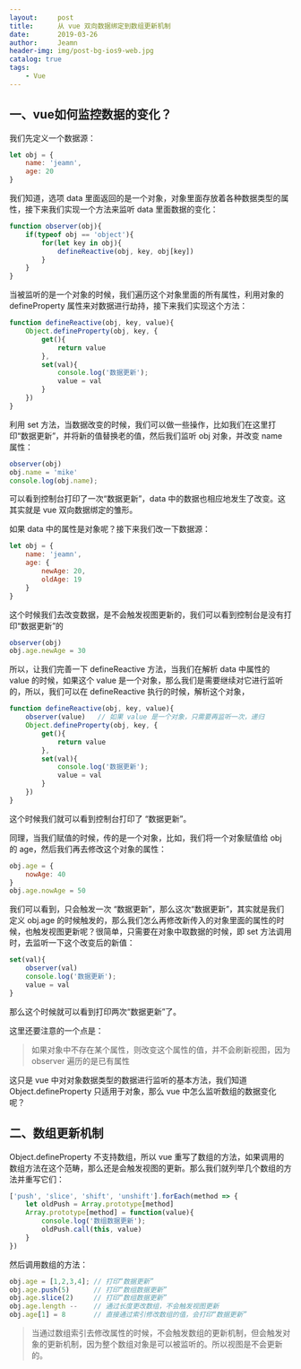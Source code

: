 ```yaml
---
layout:     post
title:      从 vue 双向数据绑定到数组更新机制
date:       2019-03-26
author:     Jeamn
header-img: img/post-bg-ios9-web.jpg
catalog: true
tags:
    - Vue
---
```


## 一、vue如何监控数据的变化？
我们先定义一个数据源：
```js
let obj = {
    name: 'jeamn',
    age: 20
}
```

我们知道，选项 data 里面返回的是一个对象，对象里面存放着各种数据类型的属性，接下来我们实现一个方法来监听 data 里面数据的变化：
```js
function observer(obj){
    if(typeof obj == 'object'){
        for(let key in obj){
            defineReactive(obj, key, obj[key])
        }
    }
}
```

<!-- more -->

当被监听的是一个对象的时候，我们遍历这个对象里面的所有属性，利用对象的 defineProperty 属性来对数据进行劫持，接下来我们实现这个方法：
```js
function defineReactive(obj, key, value){
    Object.defineProperty(obj, key, {
        get(){
            return value
        },
        set(val){
            console.log('数据更新');
            value = val
        }
    })
}
```

利用 set 方法，当数据改变的时候，我们可以做一些操作，比如我们在这里打印“数据更新”，并将新的值替换老的值，然后我们监听 obj 对象，并改变 name 属性：
```js
observer(obj)
obj.name = 'mike'
console.log(obj.name);
```

可以看到控制台打印了一次“数据更新”，data 中的数据也相应地发生了改变。这其实就是 vue 双向数据绑定的雏形。

如果 data 中的属性是对象呢？接下来我们改一下数据源：
```js
let obj = {
    name: 'jeamn',
    age: {
        newAge: 20,
        oldAge: 19
    }
}
```
这个时候我们去改变数据，是不会触发视图更新的，我们可以看到控制台是没有打印“数据更新”的
```js
observer(obj)
obj.age.newAge = 30
```
所以，让我们完善一下 defineReactive 方法，当我们在解析 data 中属性的 value 的时候，如果这个 value 是一个对象，那么我们是需要继续对它进行监听的，所以，我们可以在 defineReactive 执行的时候，解析这个对象，
```js
function defineReactive(obj, key, value){
    observer(value)   // 如果 value 是一个对象，只需要再监听一次，递归
    Object.defineProperty(obj, key, {
        get(){
            return value
        },
        set(val){
            console.log('数据更新');
            value = val
        }
    })
}
```

这个时候我们就可以看到控制台打印了 “数据更新”。

同理，当我们赋值的时候，传的是一个对象，比如，我们将一个对象赋值给 obj 的 age，然后我们再去修改这个对象的属性：
```js
obj.age = {
    nowAge: 40
}
obj.age.nowAge = 50
```

我们可以看到，只会触发一次 “数据更新”，那么这次“数据更新”，其实就是我们定义 obj.age 的时候触发的，那么我们怎么再修改新传入的对象里面的属性的时候，也触发视图更新呢？很简单，只需要在对象中取数据的时候，即 set 方法调用时，去监听一下这个改变后的新值：
```js
set(val){
    observer(val)
    console.log('数据更新');
    value = val
}
```
那么这个时候就可以看到打印两次“数据更新”了。

这里还要注意的一个点是：

> 如果对象中不存在某个属性，则改变这个属性的值，并不会刷新视图，因为 observer 遍历的是已有属性

这只是 vue 中对对象数据类型的数据进行监听的基本方法，我们知道 Object.defineProperty 只适用于对象，那么 vue 中怎么监听数组的数据变化呢？

## 二、数组更新机制
Object.defineProperty 不支持数组，所以 vue 重写了数组的方法，如果调用的数组方法在这个范畴，那么还是会触发视图的更新。那么我们就列举几个数组的方法并重写它们：
```js
['push', 'slice', 'shift', 'unshift'].forEach(method => {
    let oldPush = Array.prototype[method]
    Array.prototype[method] = function(value){
        console.log('数组数据更新');
        oldPush.call(this, value)
    }
})
```
然后调用数组的方法：
```js
obj.age = [1,2,3,4]; // 打印“数据更新”
obj.age.push(5)      // 打印“数组数据更新”
obj.age.slice(2)     // 打印“数组数据更新”
obj.age.length --    // 通过长度更改数组，不会触发视图更新
obj.age[1] = 8       // 直接通过索引修改数组的值，会打印“数据更新”
```

> 当通过数组索引去修改属性的时候，不会触发数组的更新机制，但会触发对象的更新机制，因为整个数组对象是可以被监听的。所以视图是不会更新的。


